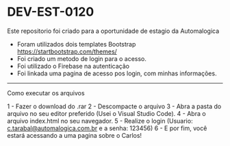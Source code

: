 # DEV-EST-0120
Este repositorio foi criado para a oportunidade de estagio da Automalogica

- Foram utilizados dois templates Bootstrap https://startbootstrap.com/themes/
- Foi criado um metodo de login para o acesso.
- Foi utilizado o Firebase na autenticação
- Foi linkada uma pagina de acesso pos login, com minhas informações.

--------------------------------------------------------------------------------
Como executar os arquivos

1 - Fazer o download do .rar
2 - Descompacte o arquivo
3 - Abra a pasta do arquivo no seu editor preferido (Usei o Visual Studio Code).
4 - Abra o arquivo index.html no seu navegador.
5 - Realize o login (Usuario: c.tarabal@automalogica.com.br e a senha: 123456)
6 - E por fim, você estará acessando a uma pagina sobre o Carlos!
